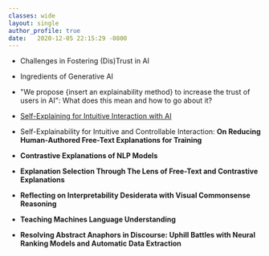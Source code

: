 ```yaml
---
classes: wide
layout: single
author_profile: true
date:   2020-12-05 22:15:29 -0800
---
```


* <a href="https://docs.google.com/presentation/d/1ifE2ocHHEgYuyQoyMtsVeWuTp_3XOUYp3r709ITTiL0/edit?usp=sharing" style="text-decoration: none;">Challenges in Fostering (Dis)Trust in AI</a>

* <a href="https://docs.google.com/presentation/d/1Lr7F6c7wc2G5tRIOLwix39JfT5VNo3TAMVWEURhGl4Y/edit?usp=sharing" style="text-decoration: none;">Ingredients of Generative AI</a>

* <a href="https://docs.google.com/presentation/d/1AUBXarUkBpWM2pEWqAQXKSBl5-VQr1721xZ9e3l_4eE/edit?usp=sharing" style="text-decoration: none;">"We propose {insert an explainability method} to increase the trust of users in AI": What does this mean and how to go about it?</a>

* <a href="https://docs.google.com/presentation/d/14VjRIrhPd0r3nxPOTcPyXVc-Rziwtd46oUILXUqQ_Mg/edit?usp=sharing">Self-Explaining for Intuitive Interaction with AI</a>

* <a href="/slides/invited_talk_few_shot.pdf" style="text-decoration: none;">Self-Explainability for Intuitive and Controllable Interaction: <b>On Reducing Human-Authored Free-Text Explanations for Training</a>   

* <a href="/slides/invited_talk_contrastive.pdf" style="text-decoration: none;">Contrastive Explanations of NLP Models</a> 

* <a href="/slides/invited_talk_explanation_selection.pdf" style="text-decoration: none;"><b>Explanation Selection</b> Through The Lens of <b>Free-Text</b> and <b>Contrastive Explanations</b></a> 

* <a href="/slides/invited_talk_uw_compling_vcr_desiderata.pdf" style="text-decoration: none;">Reflecting on Interpretability Desiderata with Visual Commonsense Reasoning</a> 

* <a href="/slides/ana_marasovic_woman_research_day.pdf" style="text-decoration: none;">Teaching Machines Language Understanding</a> 

* <a href="https://youtu.be/K9v-3UJ_syg" style="text-decoration: none;">Resolving Abstract Anaphors in Discourse: Uphill Battles with Neural Ranking Models and Automatic Data Extraction</a> 



